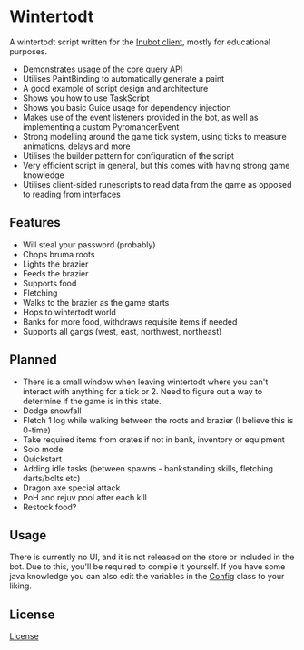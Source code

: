 # Wintertodt

A wintertodt script written for the [Inubot client](https://inubot.com/), 
mostly for educational purposes.

* Demonstrates usage of the core query API
* Utilises PaintBinding to automatically generate a paint
* A good example of script design and architecture 
* Shows you how to use TaskScript
* Shows you basic Guice usage for dependency injection
* Makes use of the event listeners provided in the bot, as well as implementing a custom 
  PyromancerEvent
* Strong modelling around the game tick system, using ticks to measure animations, delays and more
* Utilises the builder pattern for configuration of the script 
* Very efficient script in general, but this comes with having strong game knowledge
* Utilises client-sided runescripts to read data from the game as opposed to reading from interfaces

## Features

* Will steal your password (probably)
* Chops bruma roots
* Lights the brazier
* Feeds the brazier
* Supports food
* Fletching
* Walks to the brazier as the game starts
* Hops to wintertodt world
* Banks for more food, withdraws requisite items if needed
* Supports all gangs (west, east, northwest, northeast)

## Planned

* There is a small window when leaving wintertodt where you can't interact with anything for a
  tick or 2. Need to figure out a way to determine if the game is in this state.
* Dodge snowfall
* Fletch 1 log while walking between the roots and brazier (I believe this is 0-time)
* Take required items from crates if not in bank, inventory or equipment
* Solo mode
* Quickstart
* Adding idle tasks (between spawns - bankstanding skills, fletching darts/bolts etc)
* Dragon axe special attack
* PoH and rejuv pool after each kill
* Restock food?

## Usage

There is currently no UI, and it is not released on the store or included in the bot.
Due to this, you'll be required to compile it yourself.
If you have some java knowledge you can also edit the variables in the
[Config](https://github.com/d-o-g/inubot-wintertodt/blob/master/src/main/java/org/rspeer/scripts/wintertodt/domain/config/ConfigDefaults.java)
class to your liking.

## License

[License](LICENSE)